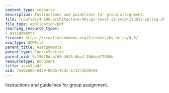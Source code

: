 ```yaml
---
content_type: resource
description: Instructions and guidelines for group assignment.
file: /courses/4-196-architecture-design-level-ii-cuba-studio-spring-2004/7e50288b64390bda4cdc171271bd0c09_assn1.pdf
file_type: application/pdf
learning_resource_types:
- Assignments
license: https://creativecommons.org/licenses/by-nc-sa/4.0/
ocw_type: OCWFile
parent_title: Assignments
parent_type: CourseSection
parent_uid: 9c19678d-af68-4625-6ba4-26bbea7799bb
resourcetype: Document
title: assn1.pdf
uid: 7e50288b-6439-0bda-4cdc-171271bd0c09
---
```

Instructions and guidelines for group assignment.
